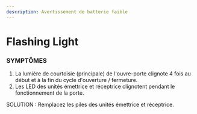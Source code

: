 ```yaml
---
description: Avertissement de batterie faible
---
```


# Flashing Light

### SYMPTÔMES  
   
1. La lumière de courtoisie (principale) de l'ouvre-porte clignote 4 fois au début et à la fin du cycle d'ouverture / fermeture.  
2. Les LED des unités émettrice et réceptrice clignotent pendant le fonctionnement de la porte.  
   
SOLUTION : Remplacez les piles des unités émettrice et réceptrice.



